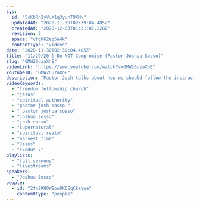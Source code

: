 ```yaml
---
sys:
  id: "5cKbRh2yVuX1q3yuhT9XMv"
  updatedAt: "2020-11-30T02:39:04.485Z"
  createdAt: "2020-12-03T01:31:07.228Z"
  revision: 2
  space: "vfgh62eq5a4k"
  contentType: "videos"
date: "2020-11-30T02:39:04.485Z"
title: "11/29/20 | Do NOT Compromise (Pastor Joshua Sosso)"
slug: "GMW26uzaXnE"
videoLink: "https://www.youtube.com/watch?v=GMW26uzaXnE"
YoutubeID: "GMW26uzaXnE"
description: "Pastor Josh talks about how we should follow the instructions to the letter and not deviate from what the Lord has told us. We are in the harvest time and the Lord is separating the tares from the wheat. Despite all the circumstances, God is doing great things behind the scenes. It is our prayer that the scales will fall from our eyes so that we all will see into the supernatural realm. This sermon was given by Pastor Joshua Sosso on November 29th, 2020 at Freedom Fellowship Church International.\n"
videoKeywords:
  - "freedom fellowship church"
  - "jesus"
  - "spiritual authority"
  - "pastor josh sosso "
  - " pastor joshua sosso"
  - "joshua sosso"
  - "josh sosso"
  - "supernatural"
  - "spiritual realm"
  - "harvest time"
  - "Jesus"
  - "Exodus 7"
playlists:
  - "full sermons"
  - "livestreams"
speakers:
  - "Joshua Sosso"
people:
  - id: "2fn2KHOWEow0K6EqCkaywa"
    contentType: "people"
---
```

